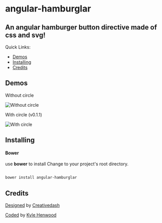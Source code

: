 # angular-hamburglar

## An angular hamburger button directive made of css and svg!
Quick Links:

*  [Demos](#demos)
*  [Installing](#installing)
*  [Credits](#credits)

## <a name="demos"></a> Demos
Without circle

![Without circle](https://cloud.githubusercontent.com/assets/6004537/5694007/11a507c0-9943-11e4-8f47-8bbc5987373a.gif)

With circle (v0.1.1)

![With circle](https://cloud.githubusercontent.com/assets/6004537/5693980/1fa2c138-9942-11e4-8f01-ed0a7fd12556.gif)

## <a name="installing"></a> Installing
#### Bower

use **bower** to install
Change to your project's root directory.

```bash

bower install angular-hamburglar

```

## <a name="credits"></a> Credits

[Designed](https://dribbble.com/shots/1623679-Open-Close?list=following&offset=2&page=3) by [Creativedash](https://dribbble.com/teams/Creativedash)

[Coded](https://raygun.io/blog/2014/07/making-svg-html-burger-button/) by [Kyle Henwood](https://dribbble.com/kyleHenwood)
